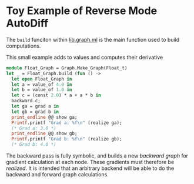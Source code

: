 # Toy Example of Reverse Mode AutoDiff

The `build` funciton within [lib.graph.ml](graph.ml) is the main function used to build computations.

This small example adds to values and computes their derivative

```ocaml
module Float_Graph = Graph.Make_Graph(Float_t)
let _ = Float_Graph.build (fun () ->
  let open Float_Graph in
  let a = value_of 4.0 in
  let b = value_of 1.0 in
  let c = (const 2.0) * a + a * b in
  backward c;
  let ga = grad a in
  let gb = grad b in
  print_endline @@ show ga;
  Printf.printf "Grad a: %f\n" (realize ga);
  (* Grad a: 3.0 *)
  print_endline @@ show gb;
  Printf.printf "Grad b: %f\n" (realize gb);
  (* Grad b: 4.0 *)
```

The backward pass is fully symbolic, and builds a new *backward graph* for gradient calculation at each node. These gradients must therefore be *realized*.
It is intended that an arbitrary backend will be able to do the backward and
forward graph calculations.
